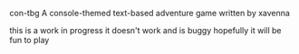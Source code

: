 con-tbg
A console-themed text-based adventure game
written by xavenna

this is a work in progress
it doesn't work and is buggy
hopefully it will be fun to play